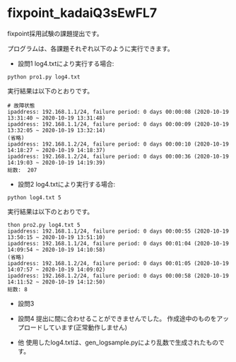 # fixpoint_kadaiQ3sEwFL7
fixpoint採用試験の課題提出です。

プログラムは、各課題それぞれ以下のように実行できます。
 - 設問1
log4.txtにより実行する場合: 
```
python pro1.py log4.txt
```
実行結果は以下のとおりです。
```
# 故障状態
ipaddress: 192.168.1.1/24, failure period: 0 days 00:00:08 (2020-10-19 13:31:40 ~ 2020-10-19 13:31:48)
ipaddress: 192.168.1.1/24, failure period: 0 days 00:00:09 (2020-10-19 13:32:05 ~ 2020-10-19 13:32:14)
(省略)
ipaddress: 192.168.1.2/24, failure period: 0 days 00:00:10 (2020-10-19 14:18:27 ~ 2020-10-19 14:18:37)
ipaddress: 192.168.1.2/24, failure period: 0 days 00:00:36 (2020-10-19 14:19:03 ~ 2020-10-19 14:19:39)
総数:  207
```

 - 設問2
log4.txtにより実行する場合: 
```
python log4.txt 5
```
実行結果は以下のとおりです。
```
thon pro2.py log4.txt 5
ipaddress: 192.168.1.1/24, failure period: 0 days 00:00:55 (2020-10-19 13:50:15 ~ 2020-10-19 13:51:10)
ipaddress: 192.168.1.1/24, failure period: 0 days 00:01:04 (2020-10-19 14:09:54 ~ 2020-10-19 14:10:58)
(省略)
ipaddress: 192.168.1.2/24, failure period: 0 days 00:01:05 (2020-10-19 14:07:57 ~ 2020-10-19 14:09:02)
ipaddress: 192.168.1.2/24, failure period: 0 days 00:00:58 (2020-10-19 14:11:52 ~ 2020-10-19 14:12:50)
総数: 8
```

 - 設問3
 
 
 - 設問4
提出に間に合わせることができませんでした。
作成途中のものをアップロードしています(正常動作しません)


 - 他
使用したlog4.txtは、gen_logsample.pyにより乱数で生成されたものです。
